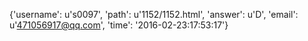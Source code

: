 {'username': u's0097', 'path': u'1152/1152.html', 'answer': u'D', 'email': u'471056917@qq.com', 'time': '2016-02-23:17:53:17'}